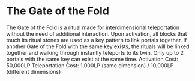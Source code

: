 # The Gate of the Fold

The Gate of the Fold is a ritual made for interdimensional teleportation without the need of additional interaction. Upon activation, all blocks that touch its ritual stones are used as a key pattern to link portals together. If another Gate of the Fold with the same key exists, the rituals will be linked together and walking through instantly teleports to its twin. Only up to 2 portals with the same key can exist at the same time.
Activation Cost: 50,000LP
Teleportation Cost: 1,000LP (same dimension) / 10,000LP (different dimensions)

